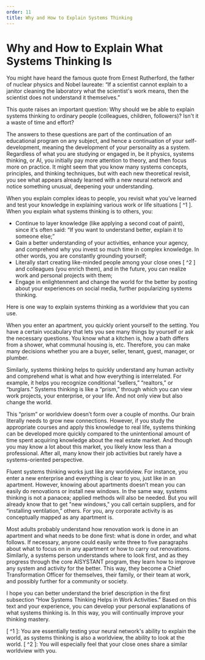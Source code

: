 ```yaml
---
order: 11
title: Why and How to Explain Systems Thinking
---
```


# Why and How to Explain What Systems Thinking Is

You might have heard the famous quote from Ernest Rutherford, the father of nuclear physics and Nobel laureate: “If a scientist cannot explain to a janitor cleaning the laboratory what the scientist's work means, then the scientist does not understand it themselves.”

This quote raises an important question: Why should we be able to explain systems thinking to ordinary people (colleagues, children, followers)? Isn't it a waste of time and effort?

The answers to these questions are part of the continuation of an educational program on any subject, and hence a continuation of your self-development, meaning the development of your personality as a system. Regardless of what you are studying or engaged in, be it physics, systems thinking, or AI, you initially pay more attention to theory, and then focus more on practice. It might seem that you know many systems concepts, principles, and thinking techniques, but with each new theoretical revisit, you see what appears already learned with a new neural network and notice something unusual, deepening your understanding.

When you explain complex ideas to people, you revisit what you’ve learned and test your knowledge in explaining various work or life situations [ ^1 ]. When you explain what systems thinking is to others, you:

* Continue to layer knowledge (like applying a second coat of paint), since it's often said: “If you want to understand better, explain it to someone else;”
* Gain a better understanding of your activities, enhance your agency, and comprehend why you invest so much time in complex knowledge. In other words, you are constantly grounding yourself;
* Literally start creating like-minded people among your close ones [ ^2 ] and colleagues (you enrich them), and in the future, you can realize work and personal projects with them;
* Engage in enlightenment and change the world for the better by posting about your experiences on social media, further popularizing systems thinking.

Here is one way to explain systems thinking as a worldview that you can use.

When you enter an apartment, you quickly orient yourself to the setting. You have a certain vocabulary that lets you see many things by yourself or ask the necessary questions. You know what a kitchen is, how a bath differs from a shower, what communal housing is, etc. Therefore, you can make many decisions whether you are a buyer, seller, tenant, guest, manager, or plumber.

Similarly, systems thinking helps to quickly understand any human activity and comprehend what is what and how everything is interrelated. For example, it helps you recognize conditional “sellers,” “realtors,” or “burglars.” Systems thinking is like a “prism,” through which you can view work projects, your enterprise, or your life. And not only view but also change the world.

This “prism” or worldview doesn’t form over a couple of months. Our brain literally needs to grow new connections. However, if you study the appropriate courses and apply this knowledge to real life, systems thinking can be developed more quickly compared to the unintentional amount of time spent acquiring knowledge about the real estate market. And though you may know a lot about this market, you likely know less than a professional. After all, many know their job activities but rarely have a systems-oriented perspective.

Fluent systems thinking works just like any worldview. For instance, you enter a new enterprise and everything is clear to you, just like in an apartment. However, knowing about apartments doesn’t mean you can easily do renovations or install new windows. In the same way, systems thinking is not a panacea; applied methods will also be needed. But you will already know that to get "new windows," you call certain suppliers, and for “installing ventilation,” others. For you, any corporate activity is as conceptually mapped as any apartment is.

Most adults probably understand how renovation work is done in an apartment and what needs to be done first: what is done in order, and what follows. If necessary, anyone could easily write three to five paragraphs about what to focus on in any apartment or how to carry out renovations. Similarly, a systems person understands where to look first, and as they progress through the core AISYSTANT program, they learn how to improve any system and activity for the better. This way, they become a Chief Transformation Officer for themselves, their family, or their team at work, and possibly further for a community or society.

I hope you can better understand the brief description in the first subsection “How Systems Thinking Helps in Work Activities.” Based on this text and your experience, you can develop your personal explanations of what systems thinking is. In this way, you will continually improve your thinking mastery.

[ ^1 ]: You are essentially testing your neural network's ability to explain the world, as systems thinking is also a worldview, the ability to look at the world.
[ ^2 ]: You will especially feel that your close ones share a similar worldview with you.